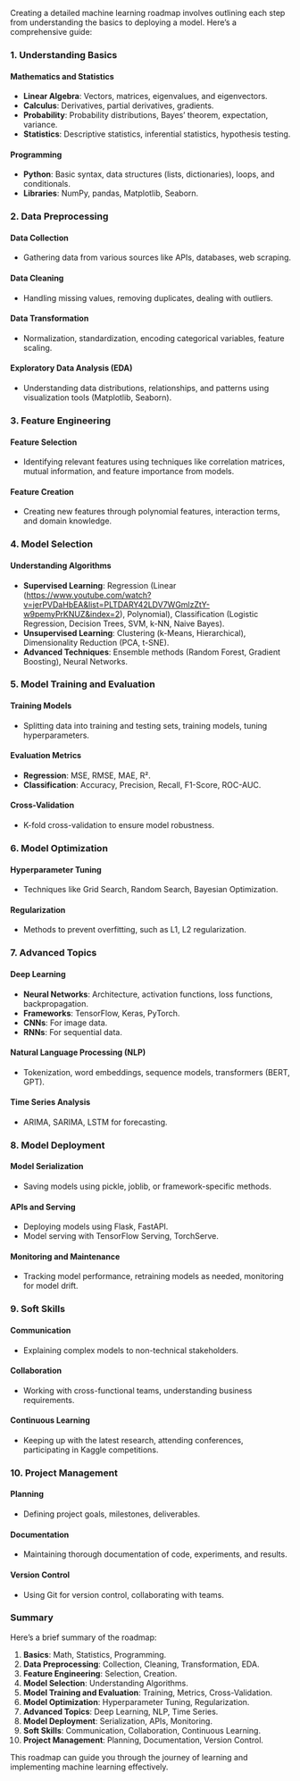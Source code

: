 Creating a detailed machine learning roadmap involves outlining each step from understanding the basics to deploying a model. Here’s a comprehensive guide:

### 1. **Understanding Basics**

#### **Mathematics and Statistics**
- **Linear Algebra**: Vectors, matrices, eigenvalues, and eigenvectors.
- **Calculus**: Derivatives, partial derivatives, gradients.
- **Probability**: Probability distributions, Bayes’ theorem, expectation, variance.
- **Statistics**: Descriptive statistics, inferential statistics, hypothesis testing.

#### **Programming**
- **Python**: Basic syntax, data structures (lists, dictionaries), loops, and conditionals.
- **Libraries**: NumPy, pandas, Matplotlib, Seaborn.

### 2. **Data Preprocessing**

#### **Data Collection**
- Gathering data from various sources like APIs, databases, web scraping.

#### **Data Cleaning**
- Handling missing values, removing duplicates, dealing with outliers.

#### **Data Transformation**
- Normalization, standardization, encoding categorical variables, feature scaling.

#### **Exploratory Data Analysis (EDA)**
- Understanding data distributions, relationships, and patterns using visualization tools (Matplotlib, Seaborn).

### 3. **Feature Engineering**

#### **Feature Selection**
- Identifying relevant features using techniques like correlation matrices, mutual information, and feature importance from models.

#### **Feature Creation**
- Creating new features through polynomial features, interaction terms, and domain knowledge.

### 4. **Model Selection**

#### **Understanding Algorithms**
- **Supervised Learning**: Regression (Linear (https://www.youtube.com/watch?v=jerPVDaHbEA&list=PLTDARY42LDV7WGmlzZtY-w9pemyPrKNUZ&index=2), Polynomial), Classification (Logistic Regression, Decision Trees, SVM, k-NN, Naive Bayes).
- **Unsupervised Learning**: Clustering (k-Means, Hierarchical), Dimensionality Reduction (PCA, t-SNE).
- **Advanced Techniques**: Ensemble methods (Random Forest, Gradient Boosting), Neural Networks.

### 5. **Model Training and Evaluation**

#### **Training Models**
- Splitting data into training and testing sets, training models, tuning hyperparameters.

#### **Evaluation Metrics**
- **Regression**: MSE, RMSE, MAE, R².
- **Classification**: Accuracy, Precision, Recall, F1-Score, ROC-AUC.

#### **Cross-Validation**
- K-fold cross-validation to ensure model robustness.

### 6. **Model Optimization**

#### **Hyperparameter Tuning**
- Techniques like Grid Search, Random Search, Bayesian Optimization.

#### **Regularization**
- Methods to prevent overfitting, such as L1, L2 regularization.

### 7. **Advanced Topics**

#### **Deep Learning**
- **Neural Networks**: Architecture, activation functions, loss functions, backpropagation.
- **Frameworks**: TensorFlow, Keras, PyTorch.
- **CNNs**: For image data.
- **RNNs**: For sequential data.

#### **Natural Language Processing (NLP)**
- Tokenization, word embeddings, sequence models, transformers (BERT, GPT).

#### **Time Series Analysis**
- ARIMA, SARIMA, LSTM for forecasting.

### 8. **Model Deployment**

#### **Model Serialization**
- Saving models using pickle, joblib, or framework-specific methods.

#### **APIs and Serving**
- Deploying models using Flask, FastAPI.
- Model serving with TensorFlow Serving, TorchServe.

#### **Monitoring and Maintenance**
- Tracking model performance, retraining models as needed, monitoring for model drift.

### 9. **Soft Skills**

#### **Communication**
- Explaining complex models to non-technical stakeholders.

#### **Collaboration**
- Working with cross-functional teams, understanding business requirements.

#### **Continuous Learning**
- Keeping up with the latest research, attending conferences, participating in Kaggle competitions.

### 10. **Project Management**

#### **Planning**
- Defining project goals, milestones, deliverables.

#### **Documentation**
- Maintaining thorough documentation of code, experiments, and results.

#### **Version Control**
- Using Git for version control, collaborating with teams.

### Summary

Here’s a brief summary of the roadmap:

1. **Basics**: Math, Statistics, Programming.
2. **Data Preprocessing**: Collection, Cleaning, Transformation, EDA.
3. **Feature Engineering**: Selection, Creation.
4. **Model Selection**: Understanding Algorithms.
5. **Model Training and Evaluation**: Training, Metrics, Cross-Validation.
6. **Model Optimization**: Hyperparameter Tuning, Regularization.
7. **Advanced Topics**: Deep Learning, NLP, Time Series.
8. **Model Deployment**: Serialization, APIs, Monitoring.
9. **Soft Skills**: Communication, Collaboration, Continuous Learning.
10. **Project Management**: Planning, Documentation, Version Control.

This roadmap can guide you through the journey of learning and implementing machine learning effectively.